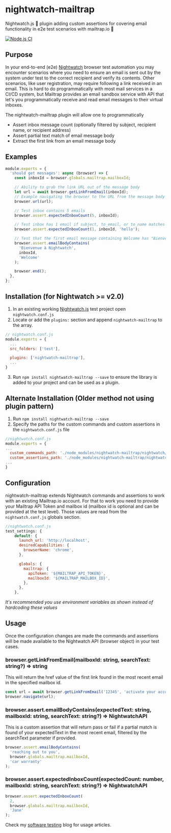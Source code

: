 # nightwatch-mailtrap

Nightwatch.js 🦉 plugin adding custom assertions for covering email functionality in e2e test scenarios with mailtrap.io 📨

[![Node.js CI](https://github.com/reallymello/nightwatch-mailtrap/actions/workflows/node.js.yml/badge.svg)](https://github.com/reallymello/nightwatch-mailtrap/actions/workflows/node.js.yml)

## Purpose

In your end-to-end (e2e) [Nightwatch](https://nightwatchjs.org/) browser test automation you may encounter scenarios where you need to ensure an email is sent out by the system under test to the correct recipient and verify its contents. Other scenarios, like user registration, may require following a link received in an email. This is hard to do programmatically with most mail services in a CI/CD system, but Mailtrap provides an email sandbox service with API that let's you programmatically receive and read email messages to their virtual inboxes.

The nightwatch-mailtrap plugin will allow one to programmatically

- Assert inbox message count (optionally filtered by subject, recipient name, or recipient address)
- Assert partial text match of email message body
- Extract the first link from an email message body

## Examples

```js
module.exports = {
  'should get messages': async (browser) => {
    const inboxId = browser.globals.mailtrap.mailboxId;

    // Ability to grab the link URL out of the message body
    let url = await browser.getLinkFromEmail(inboxId);
    // Example navigating the browser to the URL from the message body link
    browser.url(url);

    // Test inbox contains 5 emails
    browser.assert.expectedInboxCount(5, inboxId);

    // Test inbox has 1 email if subject, to_email, or to_name matches "hello"
    browser.assert.expectedInboxCount(1, inboxId, 'hello');

    // Test that the first email message containing Welcome has "Bienvenue à Nightwatch" in the message body
    browser.assert.emailBodyContains(
      'Bienvenue à Nightwatch',
      inboxId,
      'Welcome'
    );

    browser.end();
  },
};
```

## Installation (for Nightwatch >= v2.0)

1. In an existing working [Nightwatch.js](https://nightwatchjs.org/guide/quickstarts/create-and-run-a-nightwatch-test.html) test project open `nightwatch.conf.js`
2. Locate or add the `plugins:` section and append `nightwatch-mailtrap` to the array.

```js
// nightwatch.conf.js
module.exports = {
  ...
  src_folders: ['test'],

  plugins: ['nightwatch-mailtrap'],
  ...
}
```

3. Run `npm install nightwatch-mailtrap --save` to ensure the library is added to your project and can be used as a plugin.

## Alternate Installation (Older method not using plugin pattern)

1. Run `npm install nightwatch-mailtrap --save`
2. Specify the paths for the custom commands and custom assertions in the `nightwatch.conf.js` file

```js
//nightwatch.conf.js
module.exports = {
...
  custom_commands_path: './node_modules/nightwatch-mailtrap/nightwatch/commands',
  custom_assertions_path: './node_modules/nightwatch-mailtrap/nightwatch/assertions',
...
}
```

## Configuration

nightwatch-mailtrap extends Nightwatch commands and assertions to work with an existing Mailtrap.io account. For that to work you need to provide your Mailtrap API Token and mailbox id (mailbox id is optional and can be provided at the test level). Those values are read from the `nightwatch.conf.js` globals section.

```js
//nightwatch.conf.js
test_settings: {
    default: {
      launch_url: 'http://localhost',
      desiredCapabilities: {
        browserName: 'chrome',
      },

      globals: {
        mailtrap: {
          apiToken: '${MAILTRAP_API_TOKEN}',
          mailboxId: '${MAILTRAP_MAILBOX_ID}',
        },
      },
    },
```

_It's recommended you use environment variables as shown instead of hardcoding these values_

## Usage

Once the configuration changes are made the commands and assertions will be made available to the Nightwatch API (browser object) in your test cases.

### browser.getLinkFromEmail(mailboxId: string, searchText: string?) => string

This will return the href value of the first link found in the most recent email in the specified mailbox id.

```js
const url = await browser.getLinkFromEmail('12345', 'activate your account');
browser.navigate(url);
```

### browser.assert.emailBodyContains(expectedText: string, mailboxId: string, searchText: string?) => NightwatchAPI

This is a custom assertion that will return pass or fail if a partial match is found of your expectedText in the most recent email, filtered by the searchText parameter if provided.

```js
browser.assert.emailBodyContains(
  'reaching out to you',
  browser.globals.mailtrap.mailboxId,
  'car warranty'
);
```

### browser.assert.expectedInboxCount(expectedCount: number, mailboxId: string, searchText: string?) => NightwatchAPI

```js
browser.assert.expectedInboxCount(
  2,
  browser.globals.mailtrap.mailboxId,
  'Jane'
);
```

Check my [software testing](https://www.davidmello.com/software-testing) blog for usage articles.
